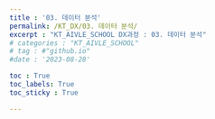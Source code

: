 ```yaml
---
title : '03. 데이터 분석' 
permalink: /KT_DX/03. 데이터 분석/
excerpt : "KT_AIVLE_SCHOOL DX과정 : 03. 데이터 분석"
# categories : "KT_AIVLE_SCHOOL"
# tag : #"github.io"
#date : '2023-08-28'

toc : True
toc_labels: True
toc_sticky : True

---
```


